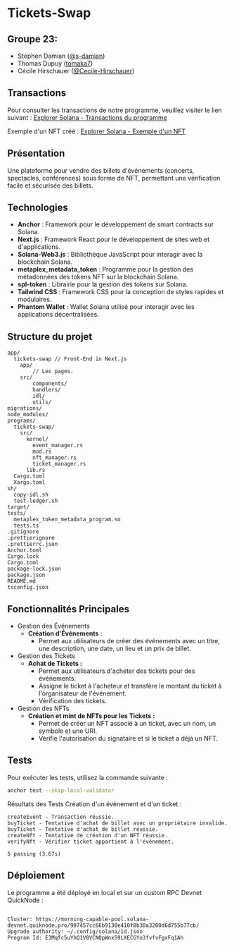 # Tickets-Swap

## Groupe 23:
- Stephen Damian ([@s-damian](https://github.com/s-damian))
- Thomas Dupuy ([tomaka7](https://github.com/tomaka7))
- Cécile Hirschauer ([@Cecile-Hirschauer](https://github.com/Cecile-Hirschauer))



## Transactions

Pour consulter les transactions de notre programme, veuillez visiter le lien suivant : [Explorer Solana - Transactions du programme](https://explorer.solana.com/address/E3Mqfc5uYhQ1V8VCNQpWnx59LXECGYo3fvfvFgxFq1Ah?cluster=devnet)

Exemple d'un NFT créé : [Explorer Solana - Exemple d'un NFT](https://explorer.solana.com/address/NNZTRskfa387bCwZv28MyHwqmJt9qRqRxK2cskfBzTf?cluster=devnet)


## Présentation

Une plateforme pour vendre des billets d'événements (concerts, spectacles, conférences) sous forme de NFT, permettant une vérification facile et sécurisée des billets.

## Technologies

- **Anchor** : Framework pour le développement de smart contracts sur Solana.
- **Next.js** : Framework React pour le développement de sites web et d'applications.
- **Solana-Web3.js** : Bibliothèque JavaScript pour interagir avec la blockchain Solana.
- **metaplex_metadata_token** : Programme pour la gestion des métadonnées des tokens NFT sur la blockchain Solana.
- **spl-token** : Librairie pour la gestion des tokens sur Solana.
- **Tailwind CSS** : Framework CSS pour la conception de styles rapides et modulaires.
- **Phantom Wallet** : Wallet Solana utilisé pour interagir avec les applications décentralisées.

## Structure du projet

```plaintext
app/
  tickets-swap // Front-End in Next.js
    app/
        // Les pages.
    src/
        components/
        handlers/
        idl/
        utils/
migrations/
node_modules/
programs/
  tickets-swap/
    src/
      kernel/
        event_manager.rs
        mod.rs
        nft_manager.rs
        ticket_manager.rs
      lib.rs
  Cargo.toml
  Xargo.toml
sh/
  copy-idl.sh
  test-ledger.sh
target/
tests/
  metaplex_token_metadata_program.so
  tests.ts
.gitignore
.prettierignore
.prettierrc.json
Anchor.toml
Cargo.lock
Cargo.toml
package-lock.json
package.json
README.md
tsconfig.json
```

## Fonctionnalités Principales
- Gestion des Événements
    - **Création d'Événements** :
        - Permet aux utilisateurs de créer des événements avec un titre, une description, une date, un lieu et un prix de billet.
- Gestion des Tickets
    - **Achat de Tickets :**
        - Permet aux utilisateurs d'acheter des tickets pour des événements.
        - Assigne le ticket à l'acheteur et transfère le montant du ticket à l'organisateur de l'événement.
        - Vérification des tickets.
- Gestion des NFTs
    - **Création et mint de NFTs pour les Tickets :**
        - Permet de créer un NFT associé à un ticket, avec un nom, un symbole et une URI.
        - Vérifie l'autorisation du signataire et si le ticket a déjà un NFT.

## Tests
Pour exécuter les tests, utilisez la commande suivante :

```bash
anchor test --skip-local-validator
```

Résultats des Tests
Création d'un événement et d'un ticket :
```
createEvent - Transaction réussie.
buyTicket - Tentative d'achat de billet avec un propriétaire invalide.
buyTicket - Tentative d'achat de billet réussie.
createNft - Tentative de création d'un NFT réussie.
verifyNft - Vérifier ticket appartient à l'événement.

5 passing (3.67s)
```
## Déploiement
Le programme a été déployé en local et sur un custom RPC Devnet QuickNode :

```

Cluster: https://morning-capable-pool.solana-devnet.quiknode.pro/997457cc66b9130e410f8b30a3200d6d755b77cb/
Upgrade authority: ~/.config/solana/id.json
Program Id: E3Mqfc5uYhQ1V8VCNQpWnx59LXECGYo3fvfvFgxFq1Ah
```
